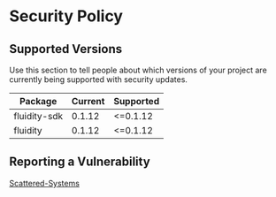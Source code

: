 # Security Policy

## Supported Versions

Use this section to tell people about which versions of your project are
currently being supported with security updates.

| Package      | Current | Supported |
|--------------|---------|-----------|
| fluidity-sdk | 0.1.12   | <=0.1.12   |
| fluidity     | 0.1.12   | <=0.1.12   |

## Reporting a Vulnerability

[Scattered-Systems](https://scsys.eth.limo)